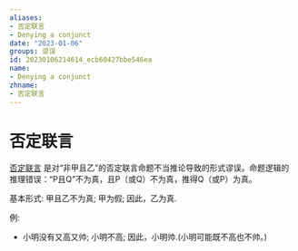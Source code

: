 ```yaml
---
aliases:
- 否定联言
- Denying a conjunct
date: "2023-01-06"
groups: 谬误
id: 20230106214614_ecb60427bbe546ea
name:
- Denying a conjunct
zhname:
- 否定联言
---
```


# 否定联言

[否定联言](https://zh.wikipedia.org/zh-cn/%E5%90%A6%E5%AE%9A%E8%81%AF%E8%A8%80) 是对“非甲且乙”的否定联言命题不当推论导致的形式谬误。命题逻辑的推理错误：“P且Q”不为真，且P（或Q）不为真，推得Q（或P）为真。

基本形式: 甲且乙不为真; 甲为假; 因此，乙为真.

例:
- 小明没有又高又帅; 小明不高; 因此，小明帅.(小明可能既不高也不帅。)

